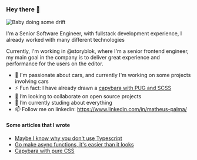 ### Hey there 👋

![Baby doing some drift](https://i.giphy.com/media/3ov9jWu7BuHufyLs7m/giphy.webp)

I'm a Senior Software Engineer, with fullstack development experience, I already worked with many different technologies

Currently, I'm working in @storyblok, where I'm a senior frontend engineer, my main goal in the company is to deliver great experience and performance for the users on the editor.

- 🚗 I'm passionate about cars, and currently I'm working on some projects involving cars
- ⚡ Fun fact: I have already drawn a [capybara with PUG and SCSS](https://codepen.io/mmatheuspalma/pen/ooOQvZ)
- 👯 I’m looking to collaborate on open source projects
- 🌱 I’m currently studing about everything
- 📫 Follow me on linkedin: https://www.linkedin.com/in/matheus-palma/

#### Some articles that I wrote
- [Maybe I know why you don't use Typescript](https://medium.com/empiricustech/talvez-eu-saiba-porque-voc%C3%AA-ainda-n%C3%A3o-usa-typescript-ec92c1a8bf53)
- [Go make async functions, it's easier than it looks](https://dev.to/mmatheuspalma/go-make-async-use-cases-for-async-functions-3lbn)
- [Capybara with pure CSS](https://dev.to/mmatheuspalma/capybara-with-pure-css-c12)

<!--
**mmatheuspalma/mmatheuspalma** is a ✨ _special_ ✨ repository because its `README.md` (this file) appears on your GitHub profile.

Here are some ideas to get you started:

- 🔭 I’m currently working on ...
- 🌱 I’m currently learning ...
- 👯 I’m looking to collaborate on ...
- 🤔 I’m looking for help with ...
- 💬 Ask me about ...
- 📫 How to reach me: ...
- 😄 Pronouns: ...
- ⚡ Fun fact: ...
-->
